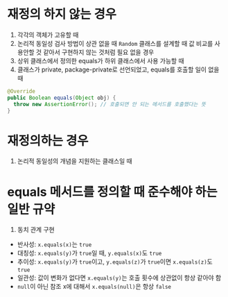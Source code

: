 # 재정의 하지 않는 경우

1. 각각의 객체가 고유할 때
2. 논리적 동일성 검사 방법이 상관 없을 때
  `Random` 클래스를 설계할 때 값 비교를 사용안할 것 같아서 구현하지 않는 것처럼 필요 없을 경우
3. 상위 클래스에서 정의한 equals가 하위 클래스에서 사용 가능할 때
4. 클래스가 private, package-private로 선언되었고, equals를 호출할 일이 없을 때
 
  ```java
  @Override
  public Boolean equals(Object obj) {
    throw new AssertionError(); // 호출되면 안 되는 메서드를 호출했다는 뜻
  }
  ```

# 재정의하는 경우

1. 논리적 동일성의 개념을 지원하는 클래스일 때

# equals 메서드를 정의할 때 준수해야 하는 일반 규약

1. 동치 관계 구현

  - 반사성: `x.equals(x)`는 `true`
  - 대칭성: `x.equals(y)`가 `true`일 때, `y.equals(x)`도 `true`
  - 추이성: `x.equals(y)`가 `true`이고, `y.equals(z)`가 `true`이면 `x.equals(z)`도 `true`
  - 일관성: 값이 변화가 없다면 `x.equals(y)`는 호출 횟수에 상관없이 항상 같아야 함
  - `null`이 아닌 참조 x에 대해서 `x.equals(null)`은 항상 `false`
    
